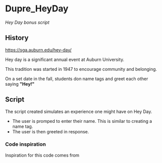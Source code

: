 # Dupre_HeyDay
*Hey Day bonus script*

## History
https://sga.auburn.edu/hey-day/

Hey day is a significant annual event at Auburn University.

This tradition was started in 1947 to encourage community and belonging.

On a set date in the fall, students don name tags and greet each other saying **"Hey!"** 

## Script
The script created simulates an experience one might have on Hey Day.
- The user is promped to enter their name. This is similar to creating a name tag.
- The user is then greeted in response.

### Code inspiration
Inspiration for this code comes from 
